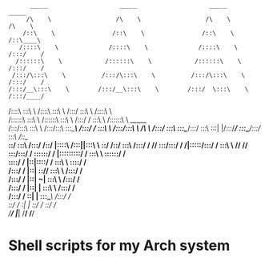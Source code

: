
          _____                    _____                    _____                    _____          
         /\    \                  /\    \                  /\    \                  /\    \         
        /::\    \                /::\    \                /::\    \                /::\____\        
       /::::\    \              /::::\    \              /::::\    \              /:::/    /        
      /::::::\    \            /::::::\    \            /::::::\    \            /:::/    /         
     /:::/\:::\    \          /:::/\:::\    \          /:::/\:::\    \          /:::/    /          
    /:::/__\:::\    \        /:::/__\:::\    \        /:::/  \:::\    \        /:::/____/           
   /::::\   \:::\    \      /::::\   \:::\    \      /:::/    \:::\    \      /::::\    \           
  /::::::\   \:::\    \    /::::::\   \:::\    \    /:::/    / \:::\    \    /::::::\    \   _____  
 /:::/\:::\   \:::\    \  /:::/\:::\   \:::\____\  /:::/    /   \:::\    \  /:::/\:::\    \ /\    \ 
/:::/  \:::\   \:::\____\/:::/  \:::\   \:::|    |/:::/____/     \:::\____\/:::/  \:::\    /::\____\
\::/    \:::\  /:::/    /\::/   |::::\  /:::|____|\:::\    \      \::/    /\::/    \:::\  /:::/    /
 \/____/ \:::\/:::/    /  \/____|:::::\/:::/    /  \:::\    \      \/____/  \/____/ \:::\/:::/    / 
          \::::::/    /         |:::::::::/    /    \:::\    \                       \::::::/    /  
           \::::/    /          |::|\::::/    /      \:::\    \                       \::::/    /   
           /:::/    /           |::| \::/____/        \:::\    \                      /:::/    /    
          /:::/    /            |::|  ~|               \:::\    \                    /:::/    /     
         /:::/    /             |::|   |                \:::\    \                  /:::/    /      
        /:::/    /              \::|   |                 \:::\____\                /:::/    /       
        \::/    /                \:|   |                  \::/    /                \::/    /        
         \/____/                  \|___|                   \/____/                  \/____/         
                                                                                                    







# Shell scripts for my Arch system
